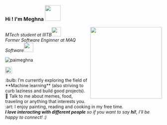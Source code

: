 ### Hi ! I'm Meghna <img src="https://media.giphy.com/media/mGcNjsfWAjY5AEZNw6/giphy.gif" width="50"></h2>
<img align='right' src="https://media.giphy.com/media/ieyl9zmCjO4b4t6qoY/giphy.gif" width="230">
<p><em>MTech student at IIITB<img src="https://media.giphy.com/media/fYSnHlufseco8Fh93Z/giphy.gif" width="30"></br>Former Software Enginner at MAQ Software<img src="https://media.giphy.com/media/WUlplcMpOCEmTGBtBW/giphy.gif" width="30"> 
</em></p>

<p align="left"> <img src="https://komarev.com/ghpvc/?username=paimeghna" alt="paimeghna" /> </p>

<a href="https://www.linkedin.com/in/meghna-pai/">
  <img align="left" alt="Meghna's LinkdeIN" width="22px" src="https://cdn.jsdelivr.net/npm/simple-icons@v3/icons/linkedin.svg" />
</a></br>
</br>
 :bulb: I’m currently exploring the field of **Machine learning** (also striving to curb laziness and build good projects).</br>
 💬 Talk to me about memes, food, traveling or anything that interests you.</br>
 :art: I enjoy painting, reading and cooking in my free time.
 
</br>
<em><b>I love interacting with different people</b> so if you want to say <b>hi!</b>, I'll be happy to connect! :)</em>
